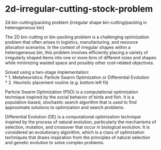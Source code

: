 # 2d-irregular-cutting-stock-problem

2d bin-cutting/packing problem (irregular shape bin-cutting/packing in heterogeneous bin)

The 2D bin-cutting or bin-packing problem is a challenging optimization problem that often arises in logistics, manufacturing, and resource allocation scenarios.
In the context of irregular shapes within a heterogeneous bin, this problem involves efficiently placing a variety of irregularly shaped items into one or more bins of different sizes and shapes while minimizing wasted space and possibly other cost-related objectives.

Solved using a two-stage implementation:  
      * 1. Metaheuristics: Particle Swarm Optimization or Differential Evolution  
      * 2. Heuristic placement routine (e.g. bottom left fit)

Particle Swarm Optimization (PSO) is a computational optimization technique inspired by the social behavior of birds and fish. 
It is a population-based, stochastic search algorithm that is used to find approximate solutions to optimization and search problems.

Differential Evolution (DE) is a computational optimization technique inspired by the process of natural evolution, particularly the mechanisms of selection, mutation, and crossover that occur in biological evolution.
It is considered an evolutionary algorithm, which is a class of optimization techniques that draws inspiration from the principles of natural selection and genetic evolution to solve complex problems.


